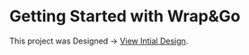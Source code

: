 # Getting Started with Wrap&Go 

This project was Designed -> [View Intial Design](https://whimsical.com/food-8PBqBtCftsetbN27UNpFJC).

